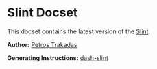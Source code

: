 Slint Docset
=======================

This docset contains the latest version of the [Slint](https://slint.dev/).

**Author:** [Petros Trakadas](https://petrostrak.netlify.app/)

**Generating Instructions:** [dash-slint](https://github.com/petrostrak/dash-slint)
